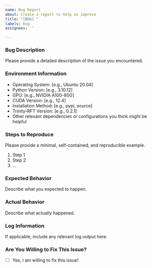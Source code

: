 ```yaml
---
name: Bug Report
about: Create a report to help us improve
title: "[BUG] "
labels: bug
assignees: ''

---
```


### Bug Description

Please provide a detailed description of the issue you encountered.

### Environment Information

- Operating System: [e.g., Ubuntu 20.04]
- Python Version: [e.g., 3.10.12]
- GPU: [e.g., NVIDIA A100-80G]
- CUDA Version: [e.g., 12.4]
- Installation Method: [e.g., pypi, source]
- Trinity-RFT Version: [e.g., 0.2.1]
- Other relevant dependencies or configurations you think might be helpful

### Steps to Reproduce

Please provide a minimal, self-contained, and reproducible example.

1. Step 1
2. Step 2
3. ...

### Expected Behavior

Describe what you expected to happen.

### Actual Behavior

Describe what actually happened.

### Log Information

If applicable, include any relevant log output here.

### Are You Willing to Fix This Issue?

- [ ] Yes, I am willing to fix this issue!
